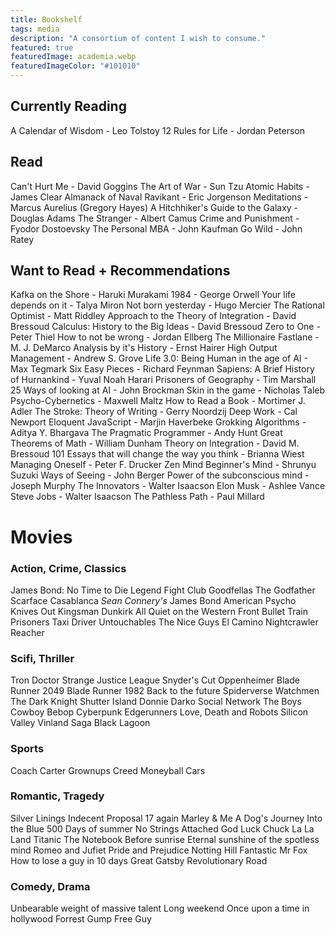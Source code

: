 ```yaml
---
title: Bookshelf
tags: media
description: "A consortium of content I wish to consume."
featured: true
featuredImage: academia.webp
featuredImageColor: "#101010"
---
```


## Currently Reading
A Calendar of Wisdom - Leo Tolstoy
12 Rules for Life - Jordan Peterson

## Read
Can't Hurt Me - David Goggins
The Art of War - Sun Tzu
Atomic Habits - James Clear
Almanack of Naval Ravikant - Eric Jorgenson
Meditations - Marcus Aurelius (Gregory Hayes)
A Hitchhiker's Guide to the Galaxy - Douglas Adams
The Stranger - Albert Camus
Crime and Punishment - Fyodor Dostoevsky
The Personal MBA - John Kaufman
Go Wild - John Ratey

## Want to Read + Recommendations
Kafka on the Shore - Haruki Murakami
1984 - George Orwell
Your life depends on it - Talya Miron
Not born yesterday - Hugo Mercier
The Rational Optimist - Matt Riddley
Approach to the Theory of Integration - David Bressoud
Calculus: History to the Big Ideas - David Bressoud
Zero to One - Peter Thiel
How to not be wrong - Jordan Ellberg
The Millionaire Fastlane - M. J. DeMarco
Analysis by it's History - Ernst Hairer
High Output Management - Andrew S. Grove
Life 3.0: Being Human in the age of AI - Max Tegmark
Six Easy Pieces - Richard Feynman
Sapiens: A Brief History of Hurnankind - Yuval Noah Harari
Prisoners of Geography - Tim Marshall
25 Ways of looking at AI - John Brockman
Skin in the game - Nicholas Taleb
Psycho-Cybernetics - Maxwell Maltz
How to Read a Book - Mortimer J. Adler
The Stroke: Theory of Writing - Gerry Noordzij
Deep Work - Cal Newport
Eloquent JavaScript - Marjin Haverbeke
Grokking Algorithms - Aditya Y. Bhargava
The Pragmatic Programmer - Andy Hunt
Great Theorems of Math - William Dunham
Theory on Integration - David M. Bressoud
101 Essays that will change the way you think - Brianna Wiest
Managing Oneself - Peter F. Drucker
Zen Mind Beginner's Mind - Shrunyu Suzuki
Ways of Seeing - John Berger
Power of the subconscious mind - Joseph Murphy
The Innovators - Walter Isaacson
Elon Musk - Ashlee Vance
Steve Jobs - Walter Isaacson
The Pathless Path - Paul Millard

# Movies

### Action, Crime, Classics
James Bond: No Time to Die
Legend
Fight Club
Goodfellas
The Godfather
Scarface
Casablanca
*Sean Connery's* James Bond
American Psycho
Knives Out
Kingsman
Dunkirk
All Quiet on the Western Front
Bullet Train
Prisoners
Taxi Driver
Untouchables
The Nice Guys
El Camino
Nightcrawler
Reacher

### Scifi, Thriller
Tron
Doctor Strange
Justice League Snyder's Cut
Oppenheimer
Blade Runner 2049
Blade Runner 1982
Back to the future
Spiderverse
Watchmen
The Dark Knight
Shutter Island
Donnie Darko
Social Network
The Boys
Cowboy Bebop
Cyberpunk Edgerunners
Love, Death and Robots
Silicon Valley
Vinland Saga
Black Lagoon

### Sports
Coach Carter
Grownups
Creed
Moneyball
Cars

### Romantic, Tragedy
Silver Linings
Indecent Proposal
17 again
Marley & Me
A Dog's Journey
Into the Blue
500 Days of summer
No Strings Attached
God Luck Chuck
La La Land
Titanic
The Notebook
Before sunrise
Eternal sunshine of the spotless mind
Romeo and Jufiet
Pride and Prejudice
Notting Hill
Fantastic Mr Fox
How to lose a guy in 10 days
Great Gatsby
Revolutionary Road

### Comedy, Drama
Unbearable weight of massive talent
Long weekend
Once upon a time in hollywood
Forrest Gump
Free Guy